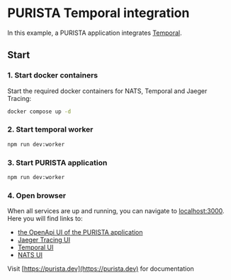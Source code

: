 # PURISTA Temporal integration

In this example, a PURISTA application integrates [Temporal](https://temporal.io).

## Start

### 1. Start docker containers

Start the required docker containers for NATS, Temporal and Jaeger Tracing:

```bash
docker compose up -d
```

### 2. Start temporal worker

```bash
npm run dev:worker
```

### 3. Start PURISTA application

```bash
npm run dev:worker
```

### 4. Open browser

When all services are up and running, you can navigate to [localhost:3000](http://localhost:3000).  
Here you will find links to:

- [the OpenApi UI of the PURISTA application](http://localhost:3000/api)
- [Jaeger Tracing UI](http://localhost:16686)
- [Temporal UI](http://localhost:8080)
- [NATS UI](http://localhost:8222)


Visit [https://purista.dev](https://purista.dev) for documentation
